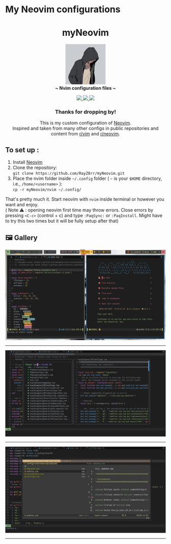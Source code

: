 # My Neovim configurations

<h1 align="center">myNeovim</h1>

<!-- HEADERS -->
<div align="center">
  <img width="25%" src=".github/profile_pic.jpg" />
</div>

<div align="center">
  <b> ~ Nvim configuration files ~ </b>
</div>

<!-- BADGES -->
<div align="center">
    <p></p>
    <a href="https://github.com/RayZ0rr/myNeovim/stargazers">
        <img src="https://img.shields.io/github/stars/RayZ0rr/myNeovim?color=%23BB9AF7&labelColor=%231A1B26&style=for-the-badge">
    </a>
    <a href="https://github.com/RayZ0rr/myNeovim/network/members/">
        <img src="https://img.shields.io/github/forks/RayZ0rr/myNeovim?color=%237AA2F7&labelColor=%231A1B26&style=for-the-badge">
    </a>
   <img src="https://badges.pufler.dev/visits/RayZ0rr/myNeovim?style=for-the-badge&color=73daca&logoColor=white&labelColor=1A1B26"/>
</div>

<!-- INFORMATION -->
<div align="center">

### Thanks for dropping by!
This is my custom configuration of [Neovim](https://github.com/neovim/neovim).\
Inspired and taken from many other configs in public repositories and content from [r/vim](https://www.reddit.com/r/vim/) and [r/neovim](https://www.reddit.com/r/neovim).

</div>

## To set up :

1. Install [Neovim](https://neovim.io/)
2. Clone the repository:  
  `git clone https://github.com/RayZ0rr/myNeovim.git`
3. Place the nvim folder inside `~/.config` folder ( `~` is your `$HOME` directory, i.e., `/home/<username>` ):  
`cp -r myNeovim/nvim ~/.config/`

That's pretty much it. Start neovim with `nvim` inside terminal or however you want and enjoy.  
( Note ⚠️ : opening neovim first time may throw errors. Close errors by pressing `<C-c>` (control + c) and type `:PaqSync:` or `:PaqInstall`. Might have to try this two times but it will be fully setup after that)

## 🖼️ Gallery

<img src=".github/src/screenshots/nvim1.png"><hr>
<img src=".github/src/screenshots/nvim2.png"><hr>
<img src=".github/src/screenshots/nvim3.png"><hr>
